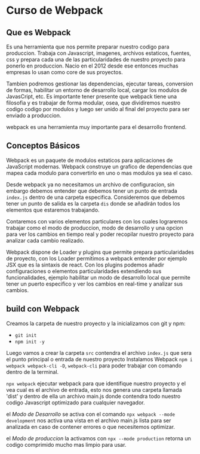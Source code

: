 # **Curso de Webpack**

## **Que es Webpack**

Es una herramienta que nos permite preparar nuestro codigo para produccion. Trabaja con Javascript, imagenes, archivos estaticos, fuentes, css y prepara cada una de las particularidades de nuestro proyecto para ponerlo en produccion.
Nacio en el 2012 desde ese entonces muchas empresas lo usan como core de sus proyectos.

Tambien podremos gestionar las dependencias, ejecutar tareas, conversion de formas, habilitar un entorno de desarrollo local, cargar los modulos de JavasCript, etc. Es importante tener presente que webpack tiene una filosofia y es trabajar de forma modular, osea, que dividiremos nuestro codigo codigo por modulos y luego ser unido al final del proyecto para ser enviado a produccion.

webpack es una herramienta muy importante para el desarrollo frontend.

## **Conceptos Básicos**

Webpack es un paquete de modulos estaticos para aplicaciones de JavaScript modernas. Webpack construye un grafico de dependencias que mapea cada modulo para convertirlo en uno o mas modulos ya sea el caso.

Desde webpack ya no necesitamos un archivo de configuracion, sin embargo debemos entender que debemos tener un punto de entrada `index.js` dentro de una carpeta especifica. Consideremos que debemos tener un punto de salida es la carpeta `dis` donde se añadirán todos los elementos que estaremos trabajando.

Contaremos con varios elementos particulares con los cuales lograremos trabajar como el modo de produccion, modo de desarrollo y una opcion para ver los cambios en tiempo real y poder recopilar nuestro proyecto para analizar cada cambio realizado.

Webpack dispone de Loader y plugins que permite prepara particularidades de proyecto, con los Loader permitimos a webpack entender por ejemplo JSX que es la sintaxis de react. Con los plugins podemos añadir configuraciones o elementos particularidades extendiendo sus funcionalidades, ejemplo habilitar un modo de desarrollo local que permite tener un puerto especifico y ver los cambios en real-time y analizar sus cambios.

## **build con Webpack**

Creamos la carpeta de nuestro proyecto y la inicializamos con git y npm:

- `git init`
- `npm init -y`

Luego vamos a crear la carpeta `src` contendra el archivo `index.js` que sera el punto principal o entrada de nuestro proyecto Instalamos Webpack `npm i webpack webpack-cli -D`, `webpack-cli` para poder trabajar con comando dentro de la terminal.

`npx webpack` ejecutar webpack para que identifique nuestro proyecto y el vea cual es el archivo de entrada, esto nos genera una carpeta llamada 'dist' y dentro de ella un archivo main.js donde contendra todo nuestro codigo Javascript optimizado para cualquier navegador.

el _Modo de Desarrollo_ se activa con el comando `npx webpack --mode development` nos activa una vista en el archivo main.js lista para ser analizada en caso de contener errores o que necesitemos optimizar.

el _Modo de produccion_ la activamos con `npx --mode production` retorna un codigo comprimido mucho mas limpio para usar.